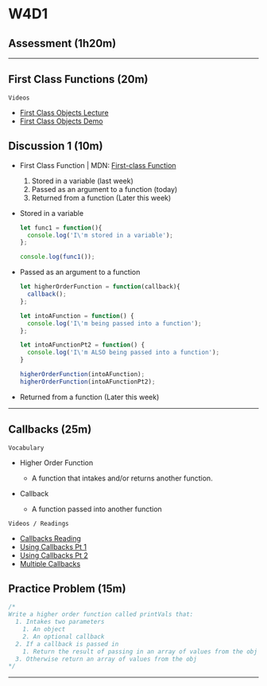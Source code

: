 # W4D1

## Assessment (1h20m)

---

## First Class Functions (20m)

`Videos`

- [First Class Objects Lecture]
- [First Class Objects Demo]

## Discussion 1 (10m)

- First Class Function | MDN: [First-class Function]

  1. Stored in a variable (last week)
  2. Passed as an argument to a function (today)
  3. Returned from a function (Later this week)

- Stored in a variable

  ```js
  let func1 = function(){
    console.log('I\'m stored in a variable');
  };

  console.log(func1());
  ```

- Passed as an argument to a function

  ```js
  let higherOrderFunction = function(callback){
    callback();
  };

  let intoAFunction = function() {
    console.log('I\'m being passed into a function');
  };

  let intoAFunctionPt2 = function() {
    console.log('I\'m ALSO being passed into a function');
  }

  higherOrderFunction(intoAFunction);
  higherOrderFunction(intoAFunctionPt2);
  ```

- Returned from a function (Later this week)

---

## Callbacks (25m)

`Vocabulary`

- Higher Order Function
  - A function that intakes and/or returns another function.

- Callback
  - A function passed into another function

`Videos / Readings`

- [Callbacks Reading]
- [Using Callbacks Pt 1]
- [Using Callbacks Pt 2]
- [Multiple Callbacks]

## Practice Problem (15m)

```js
/*
Write a higher order function called printVals that:
  1. Intakes two parameters
    1. An object
    2. An optional callback
  2. If a callback is passed in
    1. Return the result of passing in an array of values from the obj to the cb
  3. Otherwise return an array of values from the obj
*/
```

---

[First Class Objects Lecture]:https://open.appacademy.io/learn/js-py---pt-jun-2021-online/week-4---callbacks--scope--and-closure/functions-as-first-class-objects-lecture
[First Class Objects Demo]:https://open.appacademy.io/learn/js-py---pt-jun-2021-online/week-4---callbacks--scope--and-closure/functions-as-first-class-objects-demo
[First-class Function]:https://developer.mozilla.org/en-US/docs/Glossary/First-class_Function
[Callbacks Reading]:https://open.appacademy.io/learn/js-py---pt-jun-2021-online/week-4---callbacks--scope--and-closure/callbacks-reading
[Using Callbacks Pt 1]:https://open.appacademy.io/learn/js-py---pt-jun-2021-online/week-4---callbacks--scope--and-closure/using-callback-functions-demo-1
[Using Callbacks Pt 2]:https://open.appacademy.io/learn/js-py---pt-jun-2021-online/week-4---callbacks--scope--and-closure/using-callback-functions-demo-2
[Multiple Callbacks]:https://open.appacademy.io/learn/js-py---pt-jun-2021-online/week-4---callbacks--scope--and-closure/multiple-callbacks-demo
